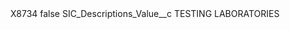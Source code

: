 <?xml version="1.0" encoding="UTF-8"?>
<CustomMetadata xmlns="http://soap.sforce.com/2006/04/metadata" xmlns:xsi="http://www.w3.org/2001/XMLSchema-instance" xmlns:xsd="http://www.w3.org/2001/XMLSchema">
    <label>X8734</label>
    <protected>false</protected>
    <values>
        <field>SIC_Descriptions_Value__c</field>
        <value xsi:type="xsd:string">TESTING LABORATORIES</value>
    </values>
</CustomMetadata>
